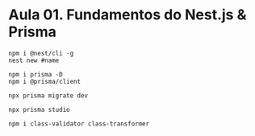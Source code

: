 # Aula 01. Fundamentos do Nest.js & Prisma

``` npm
npm i @nest/cli -g
nest new #name
```

``` npm
npm i prisma -D
npm i @prisma/client
```

``` npm
npx prisma migrate dev
```

``` npm
npx prisma studio
```

``` npm
npm i class-validator class-transformer
```

